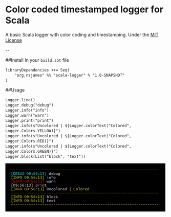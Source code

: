 # Color coded timestamped logger for Scala

A basic Scala logger with color coding and timestamping. 
Under the [MIT License](https://raw.githubusercontent.com/nsjames/EOS-Scala-RPC-API/master/license)

--

##Install
In your `build.sbt` file
```
libraryDependencies ++= Seq(
    "org.nsjames" %% "scala-logger" % "1.0-SNAPSHOT"
)
```

##Usage

```
Logger.line()
Logger.debug("debug")
Logger.info("info")
Logger.warn("warn")
Logger.print("print")
Logger.info(s"Uncolored | ${Logger.colorText("Colored", Logger.Colors.YELLOW)}")
Logger.info(s"Uncolored | ${Logger.colorText("Colored", Logger.Colors.RED)}")
Logger.info(s"Uncolored | ${Logger.colorText("Colored", Logger.Colors.GREEN)}")
Logger.block(List("block", "text"))
```

![](https://raw.githubusercontent.com/nsjames/scala-logger/master/example.jpg)
